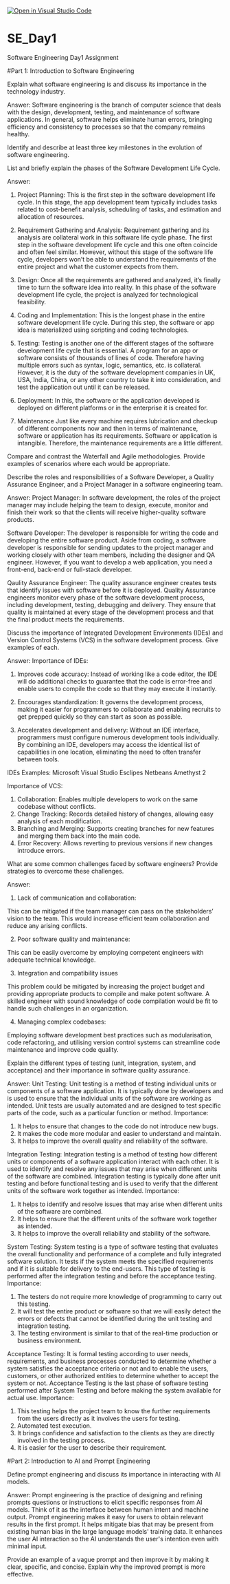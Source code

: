 [![Open in Visual Studio Code](https://classroom.github.com/assets/open-in-vscode-2e0aaae1b6195c2367325f4f02e2d04e9abb55f0b24a779b69b11b9e10269abc.svg)](https://classroom.github.com/online_ide?assignment_repo_id=15569627&assignment_repo_type=AssignmentRepo)
# SE_Day1
Software Engineering Day1 Assignment

#Part 1: Introduction to Software Engineering


Explain what software engineering is and discuss its importance in the technology industry.

Answer:
Software engineering is the branch of computer science that deals with the design, development, testing, and maintenance of software applications.
In general, software helps eliminate human errors, bringing efficiency and consistency to processes so that the company remains healthy.

Identify and describe at least three key milestones in the evolution of software engineering.


List and briefly explain the phases of the Software Development Life Cycle.

Answer:
1. Project Planning:
This is the first step in the software development life cycle. In this stage, the app development team typically includes tasks related to cost-benefit analysis, scheduling of tasks, and estimation and allocation of resources.

2. Requirement Gathering and Analysis:
Requirement gathering and its analysis are collateral work in this software life cycle phase. The first step in the software development life cycle and this one often coincide and often feel similar. However, without this stage of the software life cycle, developers won’t be able to understand the requirements of the entire project and what the customer expects from them.

3. Design:
Once all the requirements are gathered and analyzed, it’s finally time to turn the software idea into reality. In this phase of the software development life cycle, the project is analyzed for technological feasibility.

4. Coding and Implementation:
This is the longest phase in the entire software development life cycle. During this step, the software or app idea is materialized using scripting and coding technologies.

5. Testing:
Testing is another one of the different stages of the software development life cycle that is essential. A program for an app or software consists of thousands of lines of code. Therefore having multiple errors such as syntax, logic, semantics, etc. is collateral. However, it is the duty of the software development companies in UK, USA, India, China, or any other country to take it into consideration, and test the application out until it can be released.


6. Deployment:
In this, the software or the application developed is deployed on different platforms or in the enterprise it is created for.

7. Maintenance
Just like every machine requires lubrication and checkup of different components now and then in terms of maintenance, software or application has its requirements. Software or application is intangible. Therefore, the maintenance requirements are a little different.


Compare and contrast the Waterfall and Agile methodologies. Provide examples of scenarios where each would be appropriate.


Describe the roles and responsibilities of a Software Developer, a Quality Assurance Engineer, and a Project Manager in a software engineering team.

Answer:
Project Manager:
In software development, the roles of the project manager may include helping the team to design, execute, monitor and finish their work so that the clients will receive higher-quality software products. 

Software Developer:
The developer is responsible for writing the code and developing the entire software product. Aside from coding, a software developer is responsible for sending updates to the project manager and working closely with other team members, including the designer and QA engineer. However, if you want to develop a web application, you need a front-end, back-end or full-stack developer. 

Qaulity Assurance Engineer:
The quality assurance engineer creates tests that identify issues with software before it is deployed. Quality Assurance engineers monitor every phase of the software development process, including development, testing, debugging and delivery. They ensure that quality is maintained at every stage of the development process and that the final product meets the requirements.




Discuss the importance of Integrated Development Environments (IDEs) and Version Control Systems (VCS) in the software development process. Give examples of each.

Answer:
Importance of IDEs:
1. Improves code accuracy:
Instead of working like a code editor, the IDE will do additional checks to guarantee that the code is error-free and enable users to compile the code so that they may execute it instantly.

2. Encourages standardization:
It governs the development process, making it easier for programmers to collaborate and enabling recruits to get prepped quickly so they can start as soon as possible.

3. Accelerates development and delivery:
Without an IDE interface, programmers must configure numerous development tools individually. By combining an IDE, developers may access the identical list of capabilities in one location, eliminating the need to often transfer between tools.

IDEs Examples:
Microsoft Visual Studio
Esclipes 
Netbeans
Amethyst 2


Importance of VCS:
1. Collaboration:
Enables multiple developers to work on the same codebase without conflicts.
2. Change Tracking:
Records detailed history of changes, allowing easy analysis of each modification.
3. Branching and Merging:
Supports creating branches for new features and merging them back into the main code.
4. Error Recovery:
Allows reverting to previous versions if new changes introduce errors.


What are some common challenges faced by software engineers? Provide strategies to overcome these challenges.

Answer:
1. Lack of communication and collaboration:

This can be mitigated if the team manager can pass on the stakeholders’ vision to the team. This would increase efficient team collaboration and reduce any arising conflicts. 

2. Poor software quality and maintenance:

This can be easily overcome by employing competent engineers with adequate technical knowledge. 

3. Integration and compatibility issues

This problem could be mitigated by increasing the project budget and providing appropriate products to compile and make potent software. A skilled engineer with sound knowledge of code compilation would be fit to handle such challenges in an organization.

4. Managing complex codebases:

Employing software development best practices such as modularisation, code refactoring, and utilising version control systems can streamline code maintenance and improve code quality.


Explain the different types of testing (unit, integration, system, and acceptance) and their importance in software quality assurance.

Answer:
Unit Testing:
Unit testing is a method of testing individual units or components of a software application. It is typically done by developers and is used to ensure that the individual units of the software are working as intended. Unit tests are usually automated and are designed to test specific parts of the code, such as a particular function or method.
Importance:
1. It helps to ensure that changes to the code do not introduce new bugs.
2. It makes the code more modular and easier to understand and maintain.
3. It helps to improve the overall quality and reliability of the software.

Integration Testing:
Integration testing is a method of testing how different units or components of a software application interact with each other. It is used to identify and resolve any issues that may arise when different units of the software are combined. Integration testing is typically done after unit testing and before functional testing and is used to verify that the different units of the software work together as intended.
Importance:
1. It helps to identify and resolve issues that may arise when different units of the software are combined.
2. It helps to ensure that the different units of the software work together as intended.
3. It helps to improve the overall reliability and stability of the software.

System Testing:
System testing is a type of software testing that evaluates the overall functionality and performance of a complete and fully integrated software solution. It tests if the system meets the specified requirements and if it is suitable for delivery to the end-users. This type of testing is performed after the integration testing and before the acceptance testing.
Importance:
1. The testers do not require more knowledge of programming to carry out this testing.
2. It will test the entire product or software so that we will easily detect the errors or defects that cannot be identified during the unit testing and integration testing.
3. The testing environment is similar to that of the real-time production or business environment.

Acceptance Testing:
It is formal testing according to user needs, requirements, and business processes conducted to determine whether a system satisfies the acceptance criteria or not and to enable the users, customers, or other authorized entities to determine whether to accept the system or not.
Acceptance Testing is the last phase of software testing performed after System Testing and before making the system available for actual use.
Importance:
1. This testing helps the project team to know the further requirements from the users directly as it involves the users for testing.
2. Automated test execution.
3. It brings confidence and satisfaction to the clients as they are directly involved in the testing process.
4. It is easier for the user to describe their requirement.

#Part 2: Introduction to AI and Prompt Engineering


Define prompt engineering and discuss its importance in interacting with AI models.


Answer:
Prompt engineering is the practice of designing and refining prompts questions or instructions to elicit specific responses from AI models. Think of it as the interface between human intent and machine output.
Prompt engineering makes it easy for users to obtain relevant results in the first prompt. 
It helps mitigate bias that may be present from existing human bias in the large language models' training data. 
It enhances the user AI interaction so the AI understands the user's intention even with minimal input.



Provide an example of a vague prompt and then improve it by making it clear, specific, and concise. Explain why the improved prompt is more effective.
